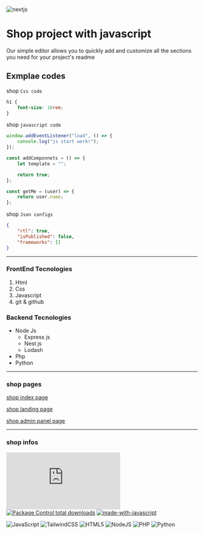 ![nextjs](https://anuragbhandari.com/wp-content/uploads/2020/02/nextjs.png)

# Shop project with javascript

<p>Our simple editor allows you to quickly add and customize all the sections you need for your project's readme</p>

## Exmplae codes

shop `Css code`

```css
h1 {
    font-size: 10rem;
}
```

shop `javascript code`

```javascript
window.addEventListener("load", () => {
    console.log("js start work!");
});

const addComponnets = () => {
    let template = "";

    return true;
};

const getMe = (user) => {
    return user.name;
};
```

shop `Json configs`

```json
{
    "rtl": true,
    "isPublished": false,
    "frameworks": []
}
```

---

### FrontEnd Tecnologies

1. Html
2. Css
3. Javascript
4. git & github

### Backend Tecnologies

-   Node Js
    -   Express js
    -   Nest js
    -   Lodash
-   Php
-   Python

---

### shop pages

[shop index page](https://sabzlearn.ir/)

[shop landing page](https://sabzlearn.ir/)

[shop admin panel page](https://sabzlearn.ir/)

---

### shop infos

[![GitHub license](https://badgen.net/github/license/Naereen/Strapdown.js)](https://github.com/Naereen/StrapDown.js/blob/master/LICENSE)
[![Package Control total downloads](https://img.shields.io/packagecontrol/dt/SwitchDictionary.svg)](https://packagecontrol.io/packages/SwitchDictionary)
[![made-with-javascript](https://img.shields.io/badge/Made%20with-JavaScript-1f425f.svg)](https://www.javascript.com)

![JavaScript](https://img.shields.io/badge/javascript-%23323330.svg?style=for-the-badge&logo=javascript&logoColor=%23F7DF1E)
![TailwindCSS](https://img.shields.io/badge/tailwindcss-%2338B2AC.svg?style=for-the-badge&logo=tailwind-css&logoColor=white)
![HTML5](https://img.shields.io/badge/html5-%23E34F26.svg?style=for-the-badge&logo=html5&logoColor=white)
![NodeJS](https://img.shields.io/badge/node.js-6DA55F?style=for-the-badge&logo=node.js&logoColor=white)
![PHP](https://img.shields.io/badge/php-%23777BB4.svg?style=for-the-badge&logo=php&logoColor=white)
![Python](https://img.shields.io/badge/python-3670A0?style=for-the-badge&logo=python&logoColor=ffdd54)
